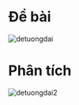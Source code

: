 # Đề bài
![detuongdai](https://github.com/VanHoang110802/Competitive_Programming/assets/108053955/5e57b67f-608f-43ca-8ca8-04feeec75270)

# Phân tích
![detuongdai2](https://github.com/VanHoang110802/Competitive_Programming/assets/108053955/8b83d8e2-30f4-4169-98b3-32e07fe11718)
